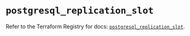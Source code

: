 # `postgresql_replication_slot`

Refer to the Terraform Registry for docs: [`postgresql_replication_slot`](https://registry.terraform.io/providers/cyrilgdn/postgresql/1.23.0/docs/resources/replication_slot).

